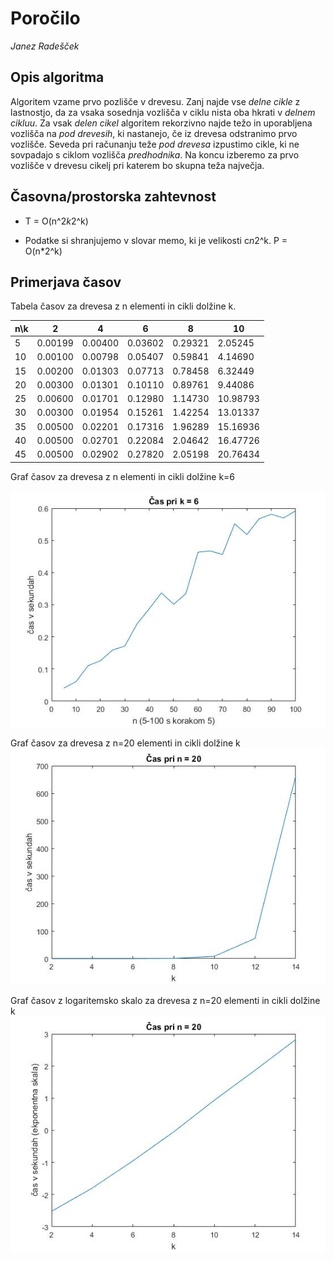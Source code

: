 # Poročilo

*Janez Radešček*

## Opis algoritma

Algoritem vzame prvo pozlišče v drevesu. Zanj najde vse *delne cikle* z lastnostjo, da za vsaka sosednja vozlišča v ciklu nista oba hkrati v *delnem cikluu*. Za vsak *delen cikel* algoritem rekorzivno najde težo in uporabljena vozlišča na *pod drevesih*, ki nastanejo, če iz drevesa odstranimo prvo vozlišče. Seveda pri računanju teže *pod drevesa* izpustimo cikle, ki ne sovpadajo s ciklom vozlišča *predhodnika*.
Na koncu izberemo za prvo vozlišče v drevesu cikelj pri katerem bo skupna teža največja.

## Časovna/prostorska zahtevnost

- T = O(n^2*k*2^k)

- Podatke si shranjujemo v slovar memo, ki je velikosti c*n*2^k. P = O(n*2^k)

## Primerjava časov

Tabela časov za drevesa z n elementi in cikli dolžine k.

n\k | 2 | 4 | 6 | 8 | 10 |
----|----|---|----|---|---|
5 |0.00199|0.00400|0.03602|0.29321|2.05245
10 |0.00100|0.00798|0.05407|0.59841|4.14690
15 |0.00200|0.01303|0.07713|0.78458|6.32449
20 |0.00300|0.01301|0.10110|0.89761|9.44086
25 |0.00600|0.01701|0.12980|1.14730|10.98793
30 |0.00300|0.01954|0.15261|1.42254|13.01337
35 |0.00500|0.02201|0.17316|1.96289|15.16936
40 |0.00500|0.02701|0.22084|2.04642|16.47726
45 |0.00500|0.02902|0.27820|2.05198|20.76434

Graf časov za drevesa z n elementi in cikli dolžine k=6

![Image](https://github.com/JanezRadescek/PSA1/blob/janezDN2/naloge/2016/dn2/JanezRadescek/k5n5100.jpg)

Graf časov za drevesa z n=20 elementi in cikli dolžine k
![Image](https://github.com/JanezRadescek/PSA1/blob/janezDN2/naloge/2016/dn2/JanezRadescek/n20.jpg)

Graf časov z logaritemsko skalo za drevesa z n=20 elementi in cikli dolžine k
![Image](https://github.com/JanezRadescek/PSA1/blob/janezDN2/naloge/2016/dn2/JanezRadescek/n20ekp.jpg)







